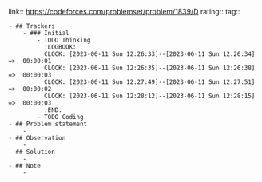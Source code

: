 link:: https://codeforces.com/problemset/problem/1839/D
rating::
tag::

	- ## Trackers
		- ### Initial
			- TODO Thinking
			  :LOGBOOK:
			  CLOCK: [2023-06-11 Sun 12:26:33]--[2023-06-11 Sun 12:26:34] =>  00:00:01
			  CLOCK: [2023-06-11 Sun 12:26:35]--[2023-06-11 Sun 12:26:38] =>  00:00:03
			  CLOCK: [2023-06-11 Sun 12:27:49]--[2023-06-11 Sun 12:27:51] =>  00:00:02
			  CLOCK: [2023-06-11 Sun 12:28:12]--[2023-06-11 Sun 12:28:15] =>  00:00:03
			  :END:
			- TODO Coding
	- ## Problem statement
		-
	- ## Observation
		-
	- ## Solution
		-
	- ## Note
		-